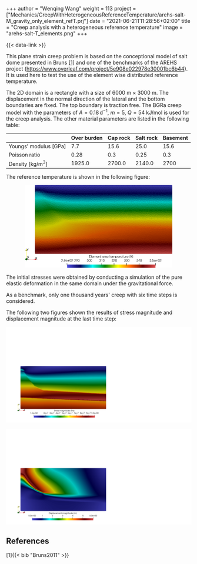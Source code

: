 +++
author = "Wenqing Wang"
weight = 113
project = ["Mechanics/CreepWithHeterogeneousReferenceTemperature/arehs-salt-M_gravity_only_element_refT.prj"]
date = "2021-06-21T11:28:56+02:00"
title = "Creep analysis with a heterogeneous reference temperature"
image = "arehs-salt-T_elements.png"
+++

{{< data-link >}}

This plane strain creep problem is based on the conceptional model of salt dome presented
  in Bruns [[1]](#1) and one of the benchmarks of the AREHS project
 (<https://www.overleaf.com/project/5e908e022978e30001bc6b44>).
 It is used here to test the use of the element wise distributed
 reference temperature.

The 2D domain is a rectangle with a size of 6000 m $\times$ 3000 m. The
 displacement in the normal direction of the lateral and the bottom boundaries are fixed.
The top boundary is traction free.
The BGRa creep model with the parameters of  $A=0.18\, \mbox{d}^{-1}$,
$m=5$, $Q=54 \mbox{ kJ/mol}$ is used for the creep analysis.
The other material parameters are listed in the following table:

|   | Over burden  | Cap rock  | Salt rock  | Basement  |
|---|---|---|---|---|
|  Youngs' modulus [GPa]|   7.7| 15.6  |  25.0 | 15.6  |
|  Poisson ratio | 0.28  | 0.3  |  0.25 |   0.3|
|  Density [kg/m$^3$]| 1925.0  | 2700.0  | 2140.0  |2700   |

The reference temperature is shown in the following figure:
<p align="center">
<img  src="arehs-salt-T_elements.png" alt="drawing" width="400"/>
</p>
The initial stresses were obtained by conducting a simulation of the pure elastic
deformation in the same domain under the gravitational force.

As a benchmark, only one thousand years' creep with  six time steps is considered.

The following two figures shown the results of stress magnitude and displacement
magnitude at the last time step:
<p align="center">
<img  src="arehs_saltdome_creep_S.png" alt="drawing" width="600"/>
</p>
<p align="center">
<img  src="arehs_saltdome_creep_u.png" alt="drawing" width="600"/>
</p>

## References

<a id="1">[1]</a>{{< bib "Bruns2011" >}}
